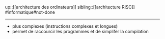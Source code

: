 up::[[architecture des ordinateurs]]
sibling::[[architecture RISC]]
#informatique#not-done 

---

 - plus complexes (instructions complexes et longues)
 - permet de raccourcir les programmes et de simplifer la compilation
